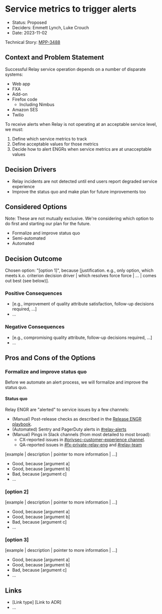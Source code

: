 # Service metrics to trigger alerts

- Status: Proposed
- Deciders: Emmett Lynch, Luke Crouch
- Date: 2023-11-02

Technical Story: [MPP-3488](https://mozilla-hub.atlassian.net/browse/MPP-3488)

## Context and Problem Statement

Successful Relay service operation depends on a number of disparate systems:

- Web app
- FXA
- Add-on
- Firefox code
  - Including Nimbus
- Amazon SES
- Twilio

To receive alerts when Relay is not operating at an acceptable service level, we must:

1. Define which service metrics to track
2. Define acceptable values for those metrics
3. Decide how to alert ENGRs when service metrics are at unacceptable values

## Decision Drivers

- Relay incidents are not detected until end users report degraded service experience
- Improve the status quo and make plan for future improvements too

## Considered Options

Note: These are not mutually exclusive. We're considering which option to do first and
starting our plan for the future.

- Formalize and improve status quo
- Semi-automated
- Automated

## Decision Outcome

Chosen option: "[option 1]", because [justification. e.g., only option, which meets k.o. criterion decision driver | which resolves force force | … | comes out best (see below)].

### Positive Consequences <!-- optional -->

- [e.g., improvement of quality attribute satisfaction, follow-up decisions required, …]
- …

### Negative Consequences <!-- optional -->

- [e.g., compromising quality attribute, follow-up decisions required, …]
- …

## Pros and Cons of the Options <!-- optional -->

### Formalize and improve status quo

Before we automate an alert process, we will formalize and improve the status quo.

#### Status quo

Relay ENGR are "alerted" to service issues by a few channels:

- (Manual) Post-release checks as described in the [Release ENGR
  playbook](https://github.com/mozilla/fx-private-relay/blob/main/docs/release-engineer-playbook.md).
- (Automated) Sentry and PagerDuty alerts in [#relay-alerts](https://mozilla.slack.com/archives/C02N3PHRL8P)
- (Manual) Pings in Slack channels (from most detailed to most broad):
  - CX-reported issues in [#privsec-customer-experience channel](https://mozilla.slack.com/archives/C024F598S75).
  - QA-reported issues in [#fx-private-relay-eng](https://mozilla.slack.com/archives/C013CSYEL5T)
    and [#relay-team](https://mozilla.slack.com/archives/G01CAHTUJ9L)

[example | description | pointer to more information | …] <!-- optional -->

- Good, because [argument a]
- Good, because [argument b]
- Bad, because [argument c]
- … <!-- numbers of pros and cons can vary -->

### [option 2]

[example | description | pointer to more information | …] <!-- optional -->

- Good, because [argument a]
- Good, because [argument b]
- Bad, because [argument c]
- … <!-- numbers of pros and cons can vary -->

### [option 3]

[example | description | pointer to more information | …] <!-- optional -->

- Good, because [argument a]
- Good, because [argument b]
- Bad, because [argument c]
- … <!-- numbers of pros and cons can vary -->

## Links <!-- optional -->

- [Link type] [Link to ADR] <!-- example: Refined by [ADR-0005](0005-example.md) -->
- … <!-- numbers of links can vary -->
